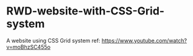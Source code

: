 # RWD-website-with-CSS-Grid-system
A website using CSS Grid system
ref: https://www.youtube.com/watch?v=moBhzSC455o
